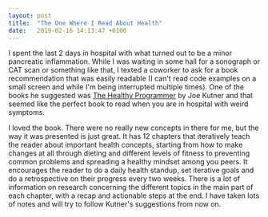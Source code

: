 ```yaml
---
layout: post
title:  "The One Where I Read About Health"
date:   2019-02-16 14:13:47 +0100
---
```


I spent the last 2 days in hospital with what turned out to be a minor pancreatic inflammation. While I was waiting in some hall for a sonograph or CAT scan or something like that, I texted a coworker to ask for a book recommendation that was easily readable (I can't read code examples on a small screen and while I'm being interrupted multiple times). One of the books he suggested was [The Healthy Programmer](https://pragprog.com/book/jkthp/the-healthy-programmer) by Joe Kutner and that seemed like the perfect book to read when you are in hospital with weird symptoms.

I loved the book. There were no really new concepts in there for me, but the way it was presented is just great. It has 12 chapters that iteratively teach the reader about important health concepts, starting from how to make changes at all through dieting and different levels of fitness to preventing common problems and spreading a healthy mindset among you peers. It encourages the reader to do a daily health standup, set iterative goals and do a retrospective on their progress every two weeks. There is a lot of information on research concerning the different topics in the main part of each chapter, with a recap and actionable steps at the end. I have taken lots of notes and will try to follow Kutner's suggestions from now on.
